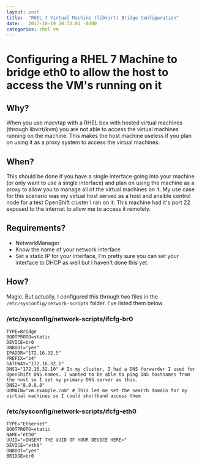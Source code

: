 ```yaml
---
layout: post
title:  "RHEL 7 Virtual Machine (libvirt) Bridge Configuration"
date:   2017-10-19 20:32:01 -0400
categories: rhel vm
---
```

# Configuring a RHEL 7 Machine to bridge eth0 to allow the host to access the VM's running on it

## Why?

When you use macvtap with a RHEL box with hosted virtual machines (through libvirt/kvm) you are not able to access the virtual machines running on the machine. This makes the host machine useless if you plan on using it as a proxy system to access the virtual machines.

## When?

This should be done if you have a single interface going into your machine (or only want to use a single interface) and plan on using the machine as a proxy to allow you to manage all of the virtual machines on it. My use case for this scenario was my virtual host served as a host and ansible control node for a test OpenShift cluster I ran on it. This machine had it's port 22 exposed to the internet to allow me to access it remotely.

## Requirements?

* NetworkManager
* Know the name of your network interface
* Set a static IP for your interface, I'm pretty sure you can set your interface to DHCP as well but I haven't done this yet. 

## How?

Magic. But actually, I configured this through two files in the `/etc/sysconfig/network-scripts` folder. I've listed them below

### /etc/sysconfig/network-scripts/ifcfg-br0

```
TYPE=Bridge
BOOTPROTO=static
DEVICE=br0
ONBOOT="yes"
IPADDR="172.16.32.5"
PREFIX="24"
GATEWAY="172.16.32.1"
DNS1="172.16.32.10" # In my cluster, I had a DNS forwarder I used for OpenShift DNS names. I wanted to be able to ping DNS hostnames from the host so I set my primary DNS server as this.
DNS2="8.8.8.8"
DOMAIN="vm.example.com" # This let me set the search domain for my virtual machines so I could shorthand access them
```

### /etc/sysconfig/network-scripts/ifcfg-eth0

```
TYPE="Ethernet"
BOOTPROTO=static
NAME="eth0"
UUID="<INSERT THE UUID OF YOUR DEVICE HERE>"
DEVICE="eth0"
ONBOOT="yes"
BRIDGE=br0
```
